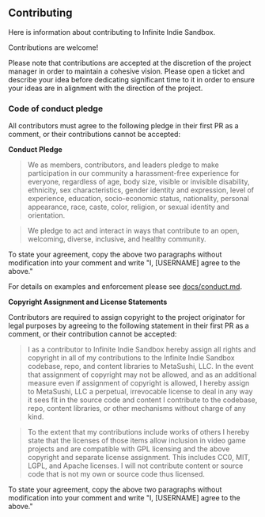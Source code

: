 ## Contributing

Here is information about contributing to Infinite Indie Sandbox.

Contributions are welcome!

Please note that contributions are accepted at the discretion of the project manager in order to maintain a cohesive vision. Please open a ticket and describe your idea before dedicating significant time to it in order to ensure your ideas are in alignment with the direction of the project.

### Code of conduct pledge

All contributors must agree to the following pledge in their first PR as a comment, or their contributions cannot be accepted:

**Conduct Pledge**

> We as members, contributors, and leaders pledge to make participation in our community a harassment-free experience for everyone, regardless of age, body size, visible or invisible disability, ethnicity, sex characteristics, gender identity and expression, level of experience, education, socio-economic status, nationality, personal appearance, race, caste, color, religion, or sexual identity and orientation.

> We pledge to act and interact in ways that contribute to an open, welcoming, diverse, inclusive, and healthy community.

To state your agreement, copy the above two paragraphs without modification into your comment and write "I, [USERNAME] agree to the above."

For details on examples and enforcement please see [docs/conduct.md](docs/conduct.md).

**Copyright Assignment and License Statements**

Contributors are required to assign copyright to the project originator for legal purposes by agreeing to the following statement in their first PR as a comment, or their contribution cannot be accepted:

> I as a contributor to Infinite Indie Sandbox hereby assign all rights and copyright in all of my contributions to the Infinite Indie Sandbox codebase, repo, and content libraries to MetaSushi, LLC. In the event that assignment of copyright may not be allowed, and as an additional measure even if assignment of copyright is allowed, I hereby assign to MetaSushi, LLC a perpetual, irrevocable license to deal in any way it sees fit in the source code and content I contribute to the codebase, repo, content libraries, or other mechanisms without charge of any kind.

> To the extent that my contributions include works of others I hereby state that the licenses of those items allow inclusion in video game projects and are compatible with GPL licensing and the above copyright and separate license assignment. This includes CC0, MIT, LGPL, and Apache licenses. I will not contribute content or source code that is not my own or source code thus licensed.

To state your agreement, copy the above two paragraphs without modification into your comment and write "I, [USERNAME] agree to the above."
